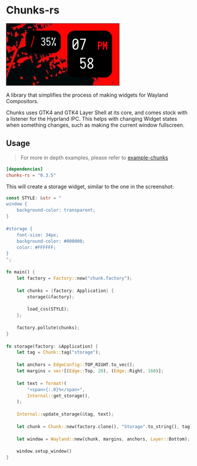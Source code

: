 # Chunks-rs

![Screenshot](screenshot.jpg)

A library that simplifies the process of making widgets for Wayland Compositors.

Chunks uses GTK4 and GTK4 Layer Shell at its core, and comes stock with a listener for the Hyprland IPC. This helps with changing Widget states when something changes, such as making the current window fullscreen.

## Usage

> For more in depth examples, please refer to [example-chunks](https://github.com/drkrssll/example-chunks)

```toml
[dependencies]
chunks-rs = "0.3.5"
```

This will create a storage widget, similar to the one in the screenshot:
```rs
const STYLE: &str = "
window {
    background-color: transparent;
}

#storage {
    font-size: 34px;
    background-color: #000000;
    color: #FFFFFF;
}
";

fn main() {
    let factory = Factory::new("chunk.factory");

    let chunks = |factory: Application| {
        storage(&factory);

        load_css(STYLE);
    };

    factory.pollute(chunks);
}

fn storage(factory: &Application) {
    let tag = Chunk::tag("storage");

    let anchors = EdgeConfig::TOP_RIGHT.to_vec();
    let margins = vec![(Edge::Top, 20), (Edge::Right, 160)];

    let text = format!(
        "<span>{:.0}%</span>",
        Internal::get_storage(),
    );

    Internal::update_storage(&tag, text);

    let chunk = Chunk::new(factory.clone(), "Storage".to_string(), tag).build();

    let window = Wayland::new(chunk, margins, anchors, Layer::Bottom);

    window.setup_window()
}

```


